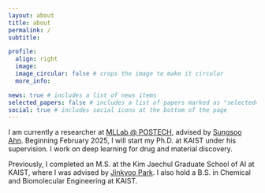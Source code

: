 ```yaml
---
layout: about
title: about
permalink: /
subtitle: 

profile:
  align: right
  image: 
  image_circular: false # crops the image to make it circular
  more_info: 

news: true # includes a list of news items
selected_papers: false # includes a list of papers marked as "selected={true}"
social: true # includes social icons at the bottom of the page
---
```

I am currently a researcher at [MLLab @ POSTECH](https://ml.postech.ac.kr/), advised by [Sungsoo Ahn](https://sites.google.com/view/sungsooahn0215/home). Beginning February 2025, I will start my Ph.D. at KAIST under his supervision. I work on deep learning for drug and material discovery. 

Previously, I completed an M.S. at the Kim Jaechul Graduate School of AI at KAIST, where I was advised by [Jinkyoo Park](http://silab.kaist.ac.kr/). I also hold a B.S. in Chemical and Biomolecular Engineering at KAIST. 
